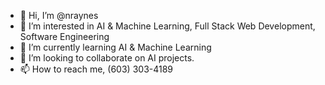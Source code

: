 - 👋 Hi, I’m @nraynes
- 👀 I’m interested in AI & Machine Learning, Full Stack Web Development, Software Engineering
- 🌱 I’m currently learning AI & Machine Learning
- 💞️ I’m looking to collaborate on AI projects.
- 📫 How to reach me, (603) 303-4189

<!---
nraynes/nraynes is a ✨ special ✨ repository because its `README.md` (this file) appears on your GitHub profile.
You can click the Preview link to take a look at your changes.
--->
